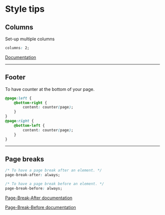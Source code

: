 # Style tips
## Columns
Set-up multiple columns
```css
columns: 2;
```

[Documentation](https://www.w3schools.com/cssref/css3_pr_columns.asp)

---

## Footer
To have counter at the bottom of your page.
```css
@page:left {
    @bottom-right {
        content: counter(page);
    }
}
@page:right {
    @bottom-left {
        content: counter(page);
    }
}
```

---

## Page breaks
```css
/* To have a page break after an element. */
page-break-after: always;

/* To have a page break before an element. */
page-break-before: always;
```

[Page-Break-After documentation](https://www.w3schools.com/cssref/pr_print_pageba.asp)

[Page-Break-Before documentation](https://www.w3schools.com/cssref/pr_print_pagebb.asp)
